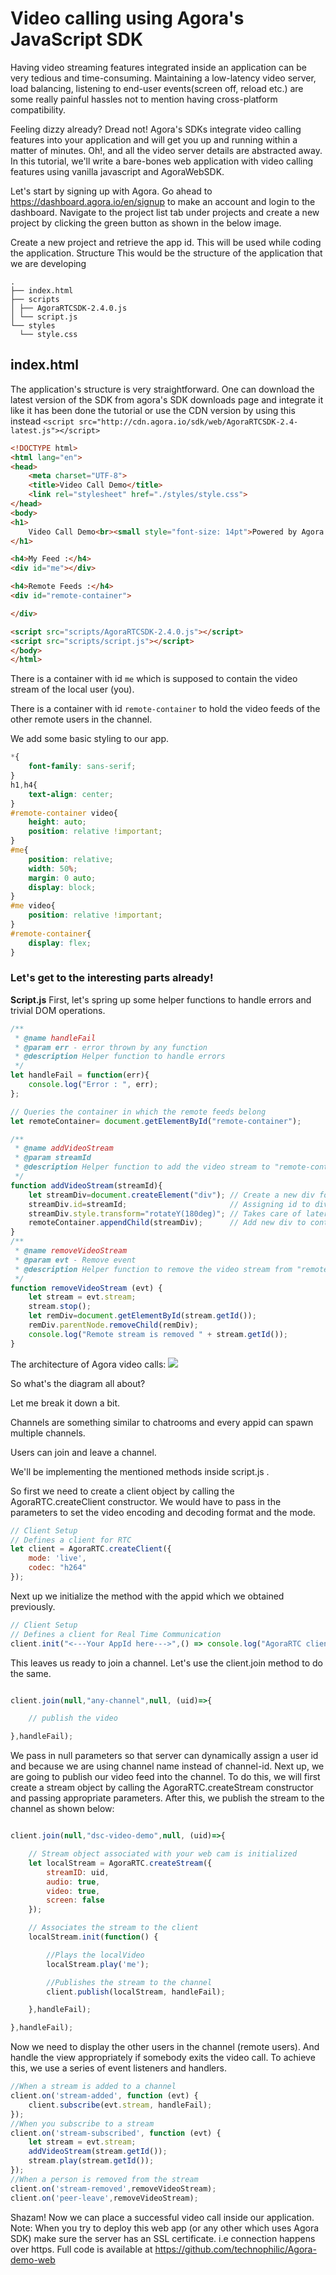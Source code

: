 # Video calling using Agora's JavaScript SDK
Having video streaming features integrated inside an application can be very tedious and time-consuming. Maintaining a low-latency video server, load balancing, listening to end-user events(screen off, reload etc.) are some really painful hassles not to mention having cross-platform compatibility.

Feeling dizzy already? Dread not! Agora's SDKs integrate video calling features into your application and will get you up and running within a matter of minutes. Oh!, and all the video server details are abstracted away. In this tutorial, we'll write a bare-bones web application with video calling features using vanilla javascript and AgoraWebSDK.

Let's start by signing up with Agora.
Go ahead to https://dashboard.agora.io/en/signup to make an account and login to the dashboard.
Navigate to the project list tab under projects and create a new project by clicking the green button as shown in the below image.

Create a new project and retrieve the app id. This will be used while coding the application.
Structure
This would be the structure of the application that we are developing
```
.
├── index.html
├── scripts
│ ├── AgoraRTCSDK-2.4.0.js
│ └── script.js
└── styles
  └── style.css
```  
## index.html
The application's structure is very straightforward.
One can download the latest version of the SDK from agora's SDK downloads page and integrate it like it has been done the tutorial or use the CDN version by using this instead
`<script src="http://cdn.agora.io/sdk/web/AgoraRTCSDK-2.4-latest.js"></script>`
```html
<!DOCTYPE html>
<html lang="en">
<head>
    <meta charset="UTF-8">
    <title>Video Call Demo</title>
    <link rel="stylesheet" href="./styles/style.css">
</head>
<body>
<h1>
    Video Call Demo<br><small style="font-size: 14pt">Powered by Agora.io</small>
</h1>

<h4>My Feed :</h4>
<div id="me"></div>

<h4>Remote Feeds :</h4>
<div id="remote-container">

</div>

<script src="scripts/AgoraRTCSDK-2.4.0.js"></script>
<script src="scripts/script.js"></script>
</body>
</html>
```


There is a container with id `me` which is supposed to contain the video stream of the local user (you).

There is a container with id `remote-container` to hold the video feeds of the other remote users in the channel.

We add some basic styling to our app.

```css
*{
    font-family: sans-serif;
}
h1,h4{
    text-align: center;
}
#remote-container video{
    height: auto;
    position: relative !important;
}
#me{
    position: relative;
    width: 50%;
    margin: 0 auto;
    display: block;
}
#me video{
    position: relative !important;
}
#remote-container{
    display: flex;
}
```


### Let's get to the interesting parts already!
**Script.js**
First, let's spring up some helper functions to handle errors and trivial DOM operations.

```javascript
/**
 * @name handleFail
 * @param err - error thrown by any function
 * @description Helper function to handle errors
 */
let handleFail = function(err){
    console.log("Error : ", err);
};

// Queries the container in which the remote feeds belong
let remoteContainer= document.getElementById("remote-container");

/**
 * @name addVideoStream
 * @param streamId
 * @description Helper function to add the video stream to "remote-container"
 */
function addVideoStream(streamId){
    let streamDiv=document.createElement("div"); // Create a new div for every stream
    streamDiv.id=streamId;                       // Assigning id to div
    streamDiv.style.transform="rotateY(180deg)"; // Takes care of lateral inversion (mirror image)
    remoteContainer.appendChild(streamDiv);      // Add new div to container
}
/**
 * @name removeVideoStream
 * @param evt - Remove event
 * @description Helper function to remove the video stream from "remote-container"
 */
function removeVideoStream (evt) {
    let stream = evt.stream;
    stream.stop();
    let remDiv=document.getElementById(stream.getId());
    remDiv.parentNode.removeChild(remDiv);
    console.log("Remote stream is removed " + stream.getId());
}
```

The architecture of Agora video calls:
<img src="https://cdn-images-1.medium.com/max/660/0*y57wxspSOKciu4Rx.jpg">

So what's the diagram all about? 

Let me break it down a bit.

Channels are something similar to chatrooms and every appid can spawn multiple channels.

Users can join and leave a channel.

We'll be implementing the mentioned methods inside script.js .

So first we need to create a client object by calling the AgoraRTC.createClient constructor. We would have to pass in the parameters to set the video encoding and decoding format and the mode.
```javascript
// Client Setup
// Defines a client for RTC
let client = AgoraRTC.createClient({
    mode: 'live',
    codec: "h264"
});
```


Next up we initialize the method with the appid which we obtained previously.
```javascript
// Client Setup
// Defines a client for Real Time Communication
client.init("<---Your AppId here--->",() => console.log("AgoraRTC client initialized") ,handleFail);
```


This leaves us ready to join a channel. Let's use the client.join method to do the same.
```javascript

client.join(null,"any-channel",null, (uid)=>{

    // publish the video

},handleFail);
```


We pass in null parameters so that server can dynamically assign a user id and because we are using channel name instead of channel-id.
Next up, we are going to publish our video feed into the channel. To do this, we will first create a stream object by calling the AgoraRTC.createStream constructor and passing appropriate parameters.
After this, we publish the stream to the channel as shown below:

```javascript

client.join(null,"dsc-video-demo",null, (uid)=>{

    // Stream object associated with your web cam is initialized
    let localStream = AgoraRTC.createStream({
        streamID: uid,
        audio: true,
        video: true,
        screen: false
    });

    // Associates the stream to the client
    localStream.init(function() {

        //Plays the localVideo
        localStream.play('me');

        //Publishes the stream to the channel
        client.publish(localStream, handleFail);

    },handleFail);

},handleFail);
```

Now we need to display the other users in the channel (remote users). And handle the view appropriately if somebody exits the video call. To achieve this, we use a series of event listeners and handlers.

```javascript
//When a stream is added to a channel
client.on('stream-added', function (evt) {
    client.subscribe(evt.stream, handleFail);
});
//When you subscribe to a stream
client.on('stream-subscribed', function (evt) {
    let stream = evt.stream;
    addVideoStream(stream.getId());
    stream.play(stream.getId());
});
//When a person is removed from the stream
client.on('stream-removed',removeVideoStream);
client.on('peer-leave',removeVideoStream);
```

Shazam! Now we can place a successful video call inside our application.
Note: When you try to deploy this web app (or any other which uses Agora SDK) make sure the server has an SSL certificate. i.e connection happens over https.
Full code is available at https://github.com/technophilic/Agora-demo-web
